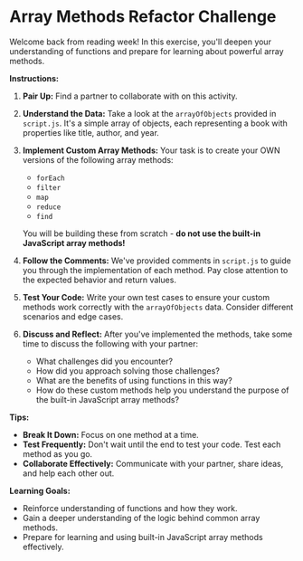 # Array Methods Refactor Challenge

Welcome back from reading week! In this exercise, you'll deepen your understanding of functions and prepare for learning about powerful array methods.

**Instructions:**

1. **Pair Up:** Find a partner to collaborate with on this activity.
2. **Understand the Data:** Take a look at the `arrayOfObjects` provided in `script.js`. It's a simple array of objects, each representing a book with properties like title, author, and year.
3. **Implement Custom Array Methods:** Your task is to create your OWN versions of the following array methods:

   - `forEach`
   - `filter`
   - `map`
   - `reduce`
   - `find`

   You will be building these from scratch - **do not use the built-in JavaScript array methods!**

4. **Follow the Comments:** We've provided comments in `script.js` to guide you through the implementation of each method. Pay close attention to the expected behavior and return values.
5. **Test Your Code:** Write your own test cases to ensure your custom methods work correctly with the `arrayOfObjects` data. Consider different scenarios and edge cases.
6. **Discuss and Reflect:** After you've implemented the methods, take some time to discuss the following with your partner:
   - What challenges did you encounter?
   - How did you approach solving those challenges?
   - What are the benefits of using functions in this way?
   - How do these custom methods help you understand the purpose of the built-in JavaScript array methods?

**Tips:**

- **Break It Down:** Focus on one method at a time.
- **Test Frequently:** Don't wait until the end to test your code. Test each method as you go.
- **Collaborate Effectively:** Communicate with your partner, share ideas, and help each other out.

**Learning Goals:**

- Reinforce understanding of functions and how they work.
- Gain a deeper understanding of the logic behind common array methods.
- Prepare for learning and using built-in JavaScript array methods effectively.

